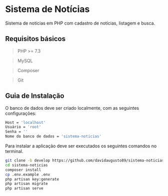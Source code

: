 # Sistema de Notícias

Sistema de notícias em PHP com cadastro de notícias, listagem e busca.

## Requisitos básicos

> PHP >= 7.3

> MySQL

> Composer

> Git

## Guia de Instalação

O banco de dados deve ser criado localmente, com as seguintes configurações:

```sh
Host = 'localhost'
Usuário = 'root'
Senha = ''
Nome do banco de dados = 'sistema-noticias'
```

Para instalar a aplicação deve ser executados os seguintes comandos no terminal.

```sh
git clone -b develop https://github.com/davidaugusto89/sistema-noticias.git sistema-noticias
cd sistema-noticias
composer install
cp .env.example .env
php artisan key:generate
php artisan migrate
php artisan serve
```
